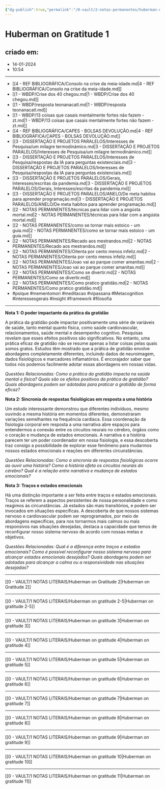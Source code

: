 ```yaml
---
{"dg-publish":true,"permalink":"/0-vault/2-notas-permanentes/huberman-on-gratitude/","tags":["permanente","psique","mementomori","meditacao","vipassana","Metacognition","interessesgerais","insight","framework","filosofia"],"dgHomeLink":true,"dgShowLocalGraph":true,"dgShowFileTree":true,"dgEnableSearch":true}
---
```


# Huberman on Gratitude 1

## criado em: 
- 14-01-2024
- 10:54

---

- [[4 - REF BIBLIOGRÁFICA/Consolo na crise da meia-idade.md\|4 - REF BIBLIOGRÁFICA/Consolo na crise da meia-idade.md]]
- [[1 - WBDP/Crise dos 40 chegou.md\|1 - WBDP/Crise dos 40 chegou.md]]
- [[1 - WBDP/resposta teonanacatl.md\|1 - WBDP/resposta teonanacatl.md]]
- [[1 - WBDP/13 coisas que casais mentalmente fortes não fazem - zt.md\|1 - WBDP/13 coisas que casais mentalmente fortes não fazem - zt.md]]
- [[4 - REF BIBLIOGRÁFICA/CAPES - BOLSAS DEVOLUÇÃO.md\|4 - REF BIBLIOGRÁFICA/CAPES - BOLSAS DEVOLUÇÃO.md]]
- [[3 - DISSERTAÇÃO E PROJETOS PARALELOS/Interesses de Pesquisa/um milagre termodinámico.md\|3 - DISSERTAÇÃO E PROJETOS PARALELOS/Interesses de Pesquisa/um milagre termodinámico.md]]
- [[3 - DISSERTAÇÃO E PROJETOS PARALELOS/Interesses de Pesquisa/respostas da IA para perguntas existenciais.md\|3 - DISSERTAÇÃO E PROJETOS PARALELOS/Interesses de Pesquisa/respostas da IA para perguntas existenciais.md]]
- [[3 - DISSERTAÇÃO E PROJETOS PARALELOS/Gerais, Interesses/escritas da pandemia.md\|3 - DISSERTAÇÃO E PROJETOS PARALELOS/Gerais, Interesses/escritas da pandemia.md]]
- [[3 - DISSERTAÇÃO E PROJETOS PARALELOS/ANELO/De meta habitos para aprender programação.md\|3 - DISSERTAÇÃO E PROJETOS PARALELOS/ANELO/De meta habitos para aprender programação.md]]
- [[2 - NOTAS PERMANENTES/técnicas para lidar com a angústa mortal.md\|2 - NOTAS PERMANENTES/técnicas para lidar com a angústa mortal.md]]
- [[2 - NOTAS PERMANENTES/como se tornar mais estoico - um guia.md\|2 - NOTAS PERMANENTES/como se tornar mais estoico - um guia.md]]
- [[2 - NOTAS PERMANENTES/Recado aos mestrandos.md\|2 - NOTAS PERMANENTES/Recado aos mestrandos.md]]
- [[2 - NOTAS PERMANENTES/Oitenta por cento menos infeliz.md\|2 - NOTAS PERMANENTES/Oitenta por cento menos infeliz.md]]
- [[2 - NOTAS PERMANENTES/Joao vai ao parque comer amanitas.md\|2 - NOTAS PERMANENTES/Joao vai ao parque comer amanitas.md]]
- [[2 - NOTAS PERMANENTES/Como se divertir.md\|2 - NOTAS PERMANENTES/Como se divertir.md]]
- [[2 - NOTAS PERMANENTES/Como pratico gratidão.md\|2 - NOTAS PERMANENTES/Como pratico gratidão.md]]
- #psique #mementomori #meditacao #vipassana #Metacognition #interessesgerais #insight #framework #filosofia
---

**Nota 1: O poder impactante da prática da gratidão**

A prática da gratidão pode impactar positivamente uma série de variáveis de saúde, tanto mental quanto física, como saúde cardiovascular, relacionamentos, saúde mental e desempenho cognitivo. Pesquisas revelam que esses efeitos positivos são significativos. No entanto, uma prática eficaz de gratidão não se resume apenas a listar coisas pelas quais somos gratos. Estudos têm mostrado que a prática de gratidão envolve abordagens completamente diferentes, incluindo dados de neuroimagem, dados fisiológicos e marcadores inflamatórios. É encorajador saber que todos nós podemos facilmente adotar essas abordagens em nossas vidas.

*Questões Relacionadas: Como a prática da gratidão impacta na saúde mental e física? Quais são os efeitos positivos da prática de gratidão? Quais abordagens podem ser adotadas para praticar a gratidão de forma eficaz?*

**Nota 2: Sincronia de respostas fisiológicas em resposta a uma história**

Um estudo interessante demonstrou que diferentes indivíduos, mesmo ouvindo a mesma história em momentos diferentes, demonstraram variações semelhantes na frequência cardíaca. Essa coordenação da fisiologia corporal em resposta a uma narrativa abre espaços para entendermos a conexão entre os circuitos neurais no cérebro, órgãos como o coração e mudança de estados emocionais. A narrativa e a história parecem ter um poder coordenador em nossa fisiologia, e essa descoberta traz consigo a possibilidade de explorar esse fenômeno para mudarmos nossos estados emocionais e reações em diferentes circunstâncias.

*Questões Relacionadas: Como a sincronia de respostas fisiológicas ocorre ao ouvir uma história? Como a história afeta os circuitos neurais do cérebro? Qual é a relação entre narrativa e mudança de estados emocionais?*

**Nota 3: Traços e estados emocionais**

Há uma distinção importante a ser feita entre traços e estados emocionais. Traços se referem a aspectos persistentes de nossa personalidade e como reagimos às circunstâncias. Já estados são mais transitórios, e podem ser invocados em situações específicas. A descoberta de que nossos sistemas nervoso e cardiovascular podem ser reprogramados, por meio de abordagens específicas, para nos tornarmos mais calmos ou mais responsivos nas situações desejadas, destaca a capacidade que temos de reconfigurar nosso sistema nervoso de acordo com nossas metas e objetivos.

*Questões Relacionadas: Qual é a diferença entre traços e estados emocionais? Como é possível reconfigurar nosso sistema nervoso para alcançar estados emocionais desejados? Quais abordagens podem ser adotadas para alcançar a calma ou a responsividade nas situações desejadas?*

---
[[0 - VAULT/1 NOTAS LITERAIS/Huberman on Gratitude 2\|Huberman on Gratitude 2]]

---

[[0 - VAULT/1 NOTAS LITERAIS/Huberman on gratitude 2-5\|Huberman on gratitude 2-5]]

---
[[0 - VAULT/1 NOTAS LITERAIS/Huberman on gratitude 3\|Huberman on gratitude 3]]

---

[[0 - VAULT/1 NOTAS LITERAIS/Huberman on gratitude 4\|Huberman on gratitude 4]]

---

[[0 - VAULT/1 NOTAS LITERAIS/Huberman on gratitude 5\|Huberman on gratitude 5]]

---

[[0 - VAULT/1 NOTAS LITERAIS/Huberman on gratitude 6\|Huberman on gratitude 6]]

---

[[0 - VAULT/1 NOTAS LITERAIS/Huberman on gratitude 7\|Huberman on gratitude 7]]

---

[[0 - VAULT/1 NOTAS LITERAIS/Huberman on gratitude 8\|Huberman on gratitude 8]]


---

[[0 - VAULT/1 NOTAS LITERAIS/Huberman on gratitude 9\|Huberman on gratitude 9]]

---

[[0 - VAULT/1 NOTAS LITERAIS/Huberman on gratitude 10\|Huberman on gratitude 10]]

---

[[0 - VAULT/1 NOTAS LITERAIS/Huberman on gratitude 11\|Huberman on gratitude 11]]